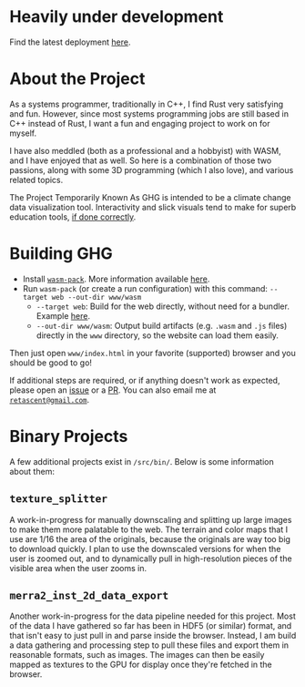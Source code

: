 # Heavily under development

Find the latest deployment [here](https://retascent.github.io/ghg/).

# About the Project

As a systems programmer, traditionally in C++, I find Rust very satisfying and fun.
However, since most systems programming jobs are still based in C++ instead of Rust, I want a fun and engaging project to work on for myself.

I have also meddled (both as a professional and a hobbyist) with WASM, and I have enjoyed that as well.
So here is a combination of those two passions, along with some 3D programming (which I also love), and various related topics.

The Project Temporarily Known As GHG is intended to be a climate change data visualization tool.
Interactivity and slick visuals tend to make for superb education tools, [if done correctly](https://eater.net/quaternions).

# Building GHG

- Install [`wasm-pack`](https://rustwasm.github.io/wasm-pack/installer/). More information available [here](https://github.com/rustwasm/wasm-pack).
- Run `wasm-pack` (or create a run configuration) with this command: `--target web --out-dir www/wasm`
  - `--target web`: Build for the web directly, without need for a bundler. Example [here](https://rustwasm.github.io/docs/wasm-bindgen/examples/without-a-bundler.html).
  - `--out-dir www/wasm`: Output build artifacts (e.g. `.wasm` and `.js` files) directly in the `www` directory, so the website can load them easily.

Then just open `www/index.html` in your favorite (supported) browser and you should be good to go!

If additional steps are required, or if anything doesn't work as expected, please open an [issue](https://github.com/retascent/ghg/issues/new/choose) or a [PR](https://github.com/retascent/ghg/compare).
You can also email me at [`retascent@gmail.com`](mailto:retascent@gmail.com).

# Binary Projects

A few additional projects exist in `/src/bin/`. Below is some information about them:

## `texture_splitter`

A work-in-progress for manually downscaling and splitting up large images to make them more palatable to the web.
The terrain and color maps that I use are 1/16 the area of the originals, because the originals are way too big to download quickly.
I plan to use the downscaled versions for when the user is zoomed out, and to dynamically pull in high-resolution pieces of the visible area when the user zooms in.

## `merra2_inst_2d_data_export`

Another work-in-progress for the data pipeline needed for this project.
Most of the data I have gathered so far has been in HDF5 (or similar) format, and that isn't easy to just pull in and parse inside the browser.
Instead, I am build a data gathering and processing step to pull these files and export them in reasonable formats, such as images.
The images can then be easily mapped as textures to the GPU for display once they're fetched in the browser.
